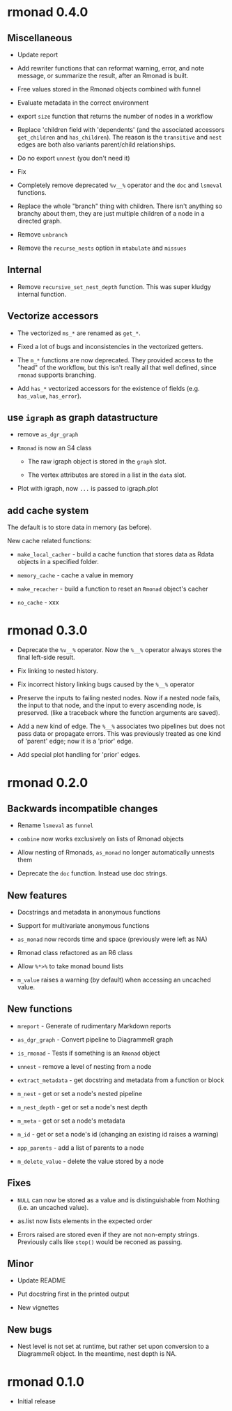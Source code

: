 # rmonad 0.4.0

## Miscellaneous

 * Update report 

 * Add rewriter functions that can reformat warning, error, and note message,
   or summarize the result, after an Rmonad is built.

 * Free values stored in the Rmonad objects combined with funnel

 * Evaluate metadata in the correct environment

 * export `size` function that returns the number of nodes in a workflow

 * Replace 'children field with 'dependents' (and the associated accessors
   `get_children` and `has_children`). The reason is the `transitive` and
   `nest` edges are both also variants parent/child relationships.

 * Do no export `unnest` (you don't need it)

 * Fix 

 * Completely remove deprecated `%v__%` operator and the `doc` and `lsmeval`
   functions.

 * Replace the whole "branch" thing with children. There isn't anything so
   branchy about them, they are just multiple children of a node in a directed
   graph.

 * Remove `unbranch`

 * Remove the `recurse_nests` option in `mtabulate` and `missues`

## Internal

 * Remove `recursive_set_nest_depth` function. This was super kludgy internal function.

## Vectorize accessors

 * The vectorized `ms_*` are renamed as `get_*`.

 * Fixed a lot of bugs and inconsistencies in the vectorized getters.

 * The `m_*` functions are now deprecated. They provided access to the "head"
   of the workflow, but this isn't really all that well defined, since `rmonad`
   supports branching.

 * Add `has_*` vectorized accessors for the existence of fields (e.g.
   `has_value`, `has_error`).

## use `igraph` as graph datastructure

 * remove `as_dgr_graph`

 * `Rmonad` is now an S4 class
 
   - The raw igraph object is stored in the `graph` slot.

   - The vertex attributes are stored in a list in the `data` slot.

 * Plot with igraph, now `...` is passed to igraph.plot

## add cache system

The default is to store data in memory (as before).

New cache related functions:

<!-- TODO: describe a little about how caching works, introduce CacheManager -->

 * `make_local_cacher` - build a cache function that stores data as Rdata
   objects in a specified folder.

 * `memory_cache` - cache a value in memory

 * `make_recacher` - build a function to reset an `Rmonad` object's cacher

 * `no_cache` - xxx

# rmonad 0.3.0

 * Deprecate the `%v__%` operator. Now the `%__%` operator always stores the
   final left-side result.

 * Fix linking to nested history.

 * Fix incorrect history linking bugs caused by the `%__%` operator
 
 * Preserve the inputs to failing nested nodes. Now if a nested node fails, the
   input to that node, and the input to every ascending node, is preserved.
   (like a traceback where the function arguments are saved).

 * Add a new kind of edge. The `%__%` associates two pipelines but does not
   pass data or propagate errors. This was previously treated as one kind of
   'parent' edge; now it is a 'prior' edge.

 * Add special plot handling for 'prior' edges.

# rmonad 0.2.0

## Backwards incompatible changes

 * Rename `lsmeval` as `funnel`

 * `combine` now works exclusively on lists of Rmonad objects

 * Allow nesting of Rmonads, `as_monad` no longer automatically unnests them

 * Deprecate the `doc` function. Instead use doc strings.

## New features

 * Docstrings and metadata in anonymous functions

 * Support for multivariate anonymous functions

 * `as_monad` now records time and space (previously were left as NA)

 * Rmonad class refactored as an R6 class

 * Allow `%*>%` to take monad bound lists

 * `m_value` raises a warning (by default) when accessing an uncached value.

## New functions

 * `mreport` - Generate of rudimentary Markdown reports

 * `as_dgr_graph` - Convert pipeline to DiagrammeR graph 

 * `is_rmonad` - Tests if something is an `Rmonad` object

 * `unnest` - remove a level of nesting from a node

 * `extract_metadata` - get docstring and metadata from a function or block

 * `m_nest` - get or set a node's nested pipeline

 * `m_nest_depth` - get or set a node's nest depth

 * `m_meta` - get or set a node's metadata

 * `m_id` - get or set a node's id (changing an existing id raises a warning)

 * `app_parents` - add a list of parents to a node

 * `m_delete_value` - delete the value stored by a node 

## Fixes

 * `NULL` can now be stored as a value and is distinguishable from Nothing
   (i.e. an uncached value).

 * as.list now lists elements in the expected order

 * Errors raised are stored even if they are not non-empty strings. Previously
   calls like `stop()` would be reconed as passing.

## Minor

 * Update README

 * Put docstring first in the printed output 

 * New vignettes

## New bugs

 * Nest level is not set at runtime, but rather set upon conversion to
   a DiagrammeR object. In the meantime, nest depth is NA.


# rmonad 0.1.0

 * Initial release
